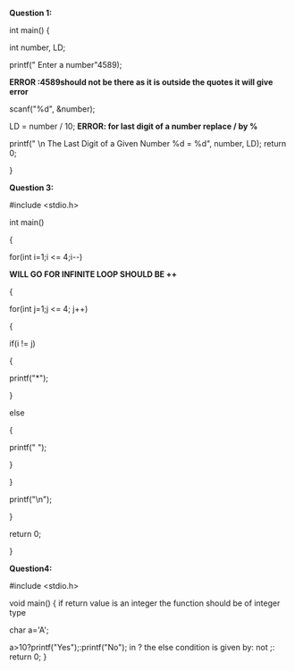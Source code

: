   **Question 1:**
  
int main() 
{ 

int number, LD;

printf(" Enter a number"4589);

**ERROR :4589should not be there as it is outside the quotes it will give error**

scanf("%d", &number); 

LD = number / 10; **ERROR: for last digit of a number replace / by %**

printf(" \n The Last Digit of a Given Number %d = %d", number, LD); return 0; 

} 

**Question 3:**

#include <stdio.h> 

int main() 

{

for(int i=1;i <= 4;i--)  

**WILL GO FOR INFINITE LOOP SHOULD BE ++**

{ 

for(int j=1;j <= 4; j++) 

{

if(i != j)

{

printf("*");

} 

else

{

printf(" ");

}

}

printf("\n");

} 

return 0;

} 

**Question4:**

#include <stdio.h> 

void main() { if return value is an integer the function should be of integer type

char a='A'; 

a>10?printf("Yes");:printf("No");    in ? the else condition is given by: not ;: return 0; 
}




